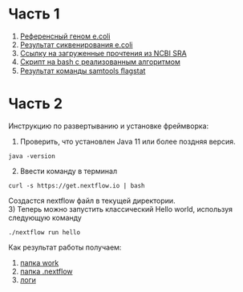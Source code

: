 # Часть 1

1. [Референсный геном e.coli](/Part1/RefGenome_e_coli.fna.gz)
2. [Результат сиквенирования e.coli](/Part1/SRR_e_coli_fastq.gz)
3. [Ссылку на загруженные прочтения из NCBI SRA](https://www.ncbi.nlm.nih.gov/sra/SRX17802335[accn])
4. [Скрипт на bash с реализованным алгоритмом](/Part1/my_bash_pipeline.sh)
5. [Результат команды samtools ﬂagstat](/Part1/flagstat_result.txt)

# Часть 2

Инструкцию по развертыванию и установке фреймворка:
1) Проверить, что установлен Java 11 или более поздняя версия.  
```
java -version
```
2) Ввести команду в терминал  
```
curl -s https://get.nextflow.io | bash
```
Создастся nextflow файл в текущей директории.  
3) Теперь можно запустить классический Hello world, используя следующую команду  
```
./nextflow run hello
```
Как результат работы получаем:  
1. [папка work](/Part2/work)
2. [папка .nextflow](/Part2/.nextflow)
3. [логи](/Part2/.nextflow.log)

